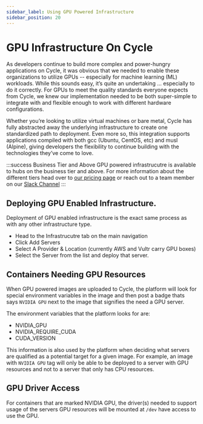 ```yaml
---
sidebar_label: Using GPU Powered Infrastructure
sidebar_position: 20
---
```


# GPU Infrastructure On Cycle

As developers continue to build more complex and power-hungry applications on Cycle, it was obvious that we needed to enable these organizations to utilize GPUs -- especially for machine learning (ML) workloads. While this sounds
easy, it’s quite an undertaking … especially to do it correctly. For GPUs to meet the quality standards everyone expects from Cycle, we knew our implementation needed to be both super-simple to integrate with and flexible enough
to work with different hardware configurations.

Whether you’re looking to utilize virtual machines or bare metal, Cycle has fully abstracted away the underlying infrastructure to create one standardized path to deployment. Even more so, this integration supports applications
compiled with both gcc (Ubuntu, CentOS, etc) and musl (Alpine), giving developers the flexibility to continue building with the technologies they’ve come to love.

:::success Business Tier and Above
GPU powered infrastrucutre is available to hubs on the business tier and above. For more information about the different tiers head over to [our pricing page](https://cycle.io/pricing) or reach out to a team member on our [Slack Channel](https://slack.cycle.io)
:::

## Deploying GPU Enabled Infrastructure.

Deployment of GPU enabled infrastructure is the exact same process as with any other infrastructure type.

- Head to the Infrastrucutre tab on the main navigation
- Click Add Servers
- Select A Provider & Location (currently AWS and Vultr carry GPU boxes)
- Select the Server from the list and deploy that server.

## Containers Needing GPU Resources

When GPU powered images are uploaded to Cycle, the platform will look for special environment variables in the image and then post a badge thats says `NVIDIA GPU` next to the image that signifies the need a GPU server.

The environment variables that the platform looks for are:

- NVIDIA_GPU
- NVIDIA_REQUIRE_CUDA
- CUDA_VERSION

This information is also used by the platform when deciding what servers are qualified as a potential target for a given image. For example, an image with `NVIDIA GPU` tag will only be able to be deployed to a server with GPU resources and not to a server that only has CPU resources.

## GPU Driver Access

For containers that are marked NVIDIA GPU, the driver(s) needed to support usage of the servers GPU resources will be mounted at `/dev` have access to use the GPU.
